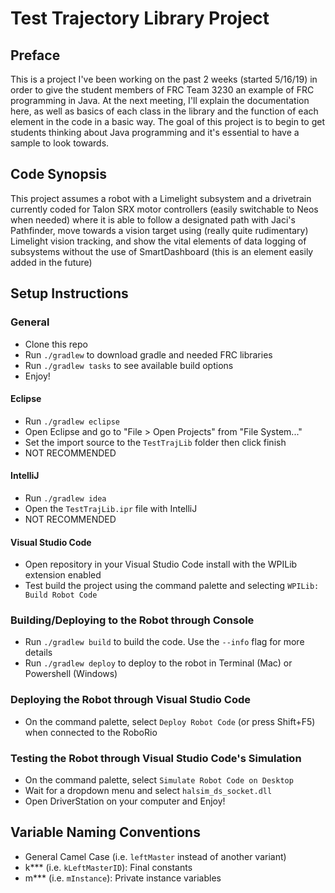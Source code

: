 # Test Trajectory Library Project

## Preface
This is a project I've been working on the past 2 weeks (started 5/16/19) in order to give the student members of FRC Team 3230 an example of FRC programming in Java.
At the next meeting, I'll explain the documentation here, as well as basics of each class in the library and the function of each element in the code in a basic way.
The goal of this project is to begin to get students thinking about Java programming and it's essential to have a sample to look towards.

## Code Synopsis
This project assumes a robot with a Limelight subsystem and a drivetrain currently coded for Talon SRX motor controllers (easily switchable to Neos when needed) where it is able to follow a designated path with Jaci's Pathfinder, move towards a vision target using (really quite rudimentary) Limelight vision tracking, and show the vital elements of data logging of subsystems without the use of SmartDashboard (this is an element easily added in the future)

## Setup Instructions

### General
- Clone this repo
- Run `./gradlew` to download gradle and needed FRC libraries
- Run `./gradlew tasks` to see available build options
- Enjoy!

#### Eclipse
- Run `./gradlew eclipse`
- Open Eclipse and go to "File > Open Projects" from "File System..."
- Set the import source to the `TestTrajLib` folder then click finish
- NOT RECOMMENDED

#### IntelliJ
- Run `./gradlew idea`
- Open the `TestTrajLib.ipr` file with IntelliJ
- NOT RECOMMENDED

#### Visual Studio Code
- Open repository in your Visual Studio Code install with the WPILib extension enabled
- Test build the project using the command palette and selecting `WPILib: Build Robot Code`

### Building/Deploying to the Robot through Console
- Run `./gradlew build` to build the code. Use the `--info` flag for more details
- Run `./gradlew deploy` to deploy to the robot in Terminal (Mac) or Powershell (Windows)

### Deploying the Robot through Visual Studio Code
- On the command palette, select `Deploy Robot Code` (or press Shift+F5) when connected to the RoboRio

### Testing the Robot through Visual Studio Code's Simulation
- On the command palette, select `Simulate Robot Code on Desktop`
- Wait for a dropdown menu and select `halsim_ds_socket.dll`
- Open DriverStation on your computer and Enjoy!


## Variable Naming Conventions
- General Camel Case (i.e. `leftMaster` instead of another variant)
- k*** (i.e. `kLeftMasterID`): Final constants
- m*** (i.e. `mInstance`): Private instance variables
